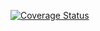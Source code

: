 [![Coverage Status](https://coveralls.io/repos/github/carlos0406/nodejsmongodbapi/badge.svg?branch=main)](https://coveralls.io/github/carlos0406/nodejsmongodbapi?branch=main)